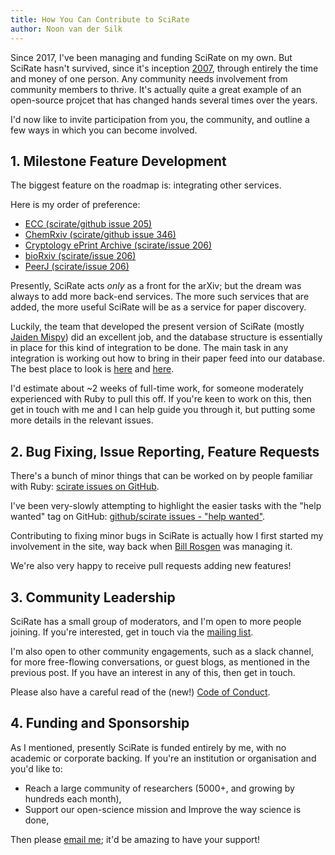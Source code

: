 ```yaml
---
title: How You Can Contribute to SciRate
author: Noon van der Silk
---
```


Since 2017, I've been managing and funding SciRate on my own. But SciRate
hasn't survived, since it's inception
[2007](https://dabacon.org/pontiff/?p=1418), through entirely the time and
money of one person. Any community needs involvement from community members to
thrive. It's actually quite a great example of an open-source projcet that has
changed hands several times over the years.

I'd now like to invite participation from you, the community, and outline a
few ways in which you can become involved.


## 1. Milestone Feature Development

The biggest feature on the roadmap is: integrating other services.

Here is my order of preference:

- [ECC (scirate/github issue 205)](https://github.com/scirate/scirate/issues/205)
- [ChemRxiv (scirate/github issue 346)](https://github.com/scirate/scirate/issues/346)
- [Cryptology ePrint Archive (scirate/issue 206)](https://github.com/scirate/scirate/issues/206)
- [bioRxiv (scirate/issue 206)](https://github.com/scirate/scirate/issues/206)
- [PeerJ (scirate/issue 206)](https://github.com/scirate/scirate/issues/206)

Presently, SciRate acts _only_ as a front for the arXiv; but the dream was
always to add more back-end services. The more such services that are added,
the more useful SciRate will be as a service for paper discovery.

Luckily, the team that developed the present version of SciRate (mostly
[Jaiden Mispy](https://mispy.me/)) did an excellent job, and the database
structure is essentially in place for this kind of integration to be done. The
main task in any integration is working out how to bring in their paper feed
into our database. The best place to look is
[here](https://github.com/scirate/scirate/blob/3225f14960024816f514fa3236738c644c92124f/lib/tasks/arxiv_paper_sync.rake)
and [here](https://github.com/mispy/arxivsync).

I'd estimate about ~2 weeks of full-time work, for someone moderately
experienced with Ruby to pull this off. If you're keen to work on this, then
get in touch with me and I can help guide you through it, but putting some
more details in the relevant issues.


## 2. Bug Fixing, Issue Reporting, Feature Requests

There's a bunch of minor things that can be worked on by people familiar with
Ruby: [scirate issues on GitHub](https://github.com/scirate/scirate/issues).

I've been very-slowly attempting to highlight the easier tasks with the "help
wanted" tag on GitHub: [github/scirate issues - "help
wanted"](https://github.com/scirate/scirate/issues?q=is%3Aissue+is%3Aopen+label%3A%22help+wanted%22).

Contributing to fixing minor bugs in SciRate is actually how I first started
my involvement in the site, way back when [Bill
Rosgen](http://intractable.ca/bill/) was managing it.

We're also very happy to receive pull requests adding new features!


## 3. Community Leadership

SciRate has a small group of moderators, and I'm open to more people joining.
If you're interested, get in touch via the [mailing
list](https://groups.google.com/forum/#!forum/scirate).

I'm also open to other community engagements, such as a slack channel, for
more free-flowing conversations, or guest blogs, as mentioned in the previous
post. If you have an interest in any of this, then get in touch.

Please also have a careful read of the (new!) [Code of Conduct](https://scirate.com/conduct).


## 4. Funding and Sponsorship

As I mentioned, presently SciRate is funded entirely by me, with no academic
or corporate backing. If you're an institution or organisation and you'd like
to:

- Reach a large community of researchers (5000+, and growing by hundreds each month), 
- Support our open-science mission and Improve the way science is done,

Then please [email me](mailto:noonsilk@gmail.com); it'd be amazing to have your support!


